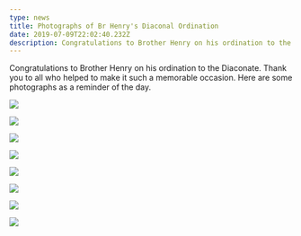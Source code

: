 ```yaml
---
type: news
title: Photographs of Br Henry's Diaconal Ordination
date: 2019-07-09T22:02:40.232Z
description: Congratulations to Brother Henry on his ordination to the Diaconate.
---
```

Congratulations to Brother Henry on his ordination to the Diaconate. Thank you to all who helped to make it such a memorable occasion. Here are some photographs as a reminder of the day.

![](/media/br-henry-1.jpg)

![](/media/br-henry-2.jpg)

![](/media/br-henry-3.jpg)

![](/media/br-henry-4.jpg)

![](/media/br-henry-5.jpg)

![](/media/br-henry-6.jpg)

![](/media/br-henry-7.jpg)

![](/media/br-henry-8.jpg)
